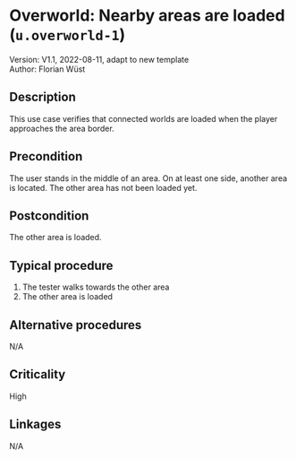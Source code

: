 # Overworld: Nearby areas are loaded (`u.overworld-1`)

Version: V1.1, 2022-08-11, adapt to new template \
Author: Florian Wüst

## Description

This use case verifies that connected worlds are loaded when the player approaches the area border.  

## Precondition

The user stands in the middle of an area. On at least one side, another area is located. The other area has not been loaded yet.

## Postcondition

The other area is loaded.

## Typical procedure

1. The tester walks towards the other area
2. The other area is loaded

## Alternative procedures

N/A

## Criticality

High

## Linkages

N/A
